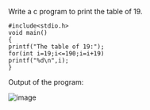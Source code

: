 Write a c program to print the table of 19.

 
    #include<stdio.h>
    void main()
    {
    printf("The table of 19:");
    for(int i=19;i<=190;i=i+19)
    printf("%d\n",i);
    }


Output of the program:


![image](https://github.com/AklavyaSangra/Lab/assets/146859465/3fdee12e-ba08-428b-8d83-fe8dd65136cf)
